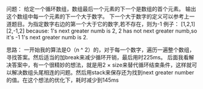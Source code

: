 问题：
    给定一个循环数组，数组最后一个元素的下一个是数组的首个元素。
    输出这个数组中每一个元素的下一个大于数字。
    下一个大于数字的定义可以参考上一道题目。为指定数字右边的第一个大于它的数字,若不存在，则为-1
    例子：
    [1,2,1]
    [2,-1,2]
    because:
    1's next greater numb is 2,
    2 has not next greater numb,so it's -1
    1's next greater numb is 2.

思路：
    一开始我的算法是O（n ^ 2）的，对于每一个数字，遍历一遍整个数组，寻找答案。然后适当的加break来减少循环开销，最后用时225ms。
    后面我看解决答案中，有一个很精妙的想法，就是用2 × size来替代循环结束条件，这样就可以解决数组头尾相连的问题。然后用stack来保存还为找到next greater number的值。在这个想法的优化下，耗时减少到145ms

